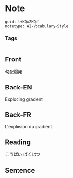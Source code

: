 # Note
```
guid: l+KQxZKQd`
notetype: AI-Vocabulary-Style
```

### Tags
```
```

## Front
勾配爆発

## Back-EN
Exploding gradient

## Back-FR
L'explosion du gradient

## Reading
こうばい  ばくはつ

## Sentence


